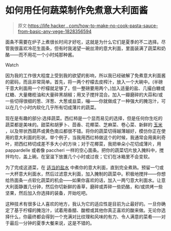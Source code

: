 # 如何用任何蔬菜制作免煮意大利面酱

> 原文:[https://life hacker . com/how-to-make-no-cook-pasta-sauce-from-basic-any-vege-1828356594](https://lifehacker.com/how-to-make-no-cook-pasta-sauce-from-basically-any-vege-1828356594)

面条不需要在炉子上煮很长时间才好吃，这就是为什么它们是夏季的不二选择。尽管我很喜欢冷花生面条，但有时我渴望一碗丝滑的意大利面，里面装满了蔬菜和奶酪——而不用花一个小时炖那种酱。

Watch

因为我的工作很大程度上受到我的欲望的影响，所以我已经破解了免煮意大利面酱的密码，而且非常简单。首先，将一两个柠檬去皮榨汁，放入一个大碗中。(半磅干意大利面用一个柠檬就足够了，但一整磅要用两个。)加入适量的盐、几撮白糖或红糖、大量橄榄油和大量碎黑胡椒；用叉子搅拌混合。加入一瓣磨碎的大蒜和/或一些切得很细的葱、洋葱、大葱或韭菜，嘣——你就做成了一种强大的腌泡汁，可以在几个小时内软化几乎所有切成薄片的蔬菜。

现在是有趣的部分:选择蔬菜。西红柿是一个显而易见的选择，但是任何你生吃的蔬菜都是美味的。甜菜和胡萝卜、茴香、花椰菜、芝麻菜、卷心菜、新鲜的 [玉米](https://skillet.lifehacker.com/you-know-you-dont-have-to-cook-corn-right-1797841831) ，以及带状西葫芦或黄色南瓜都很不错。将你的蔬菜切得越薄越好，模仿你正在使用的意大利面的形状。举个例子，当我用西红柿做这个的时候，我通常会用奥利奇叶，把西红柿切成差不多大小的方块；对于花椰菜，我把单朵小花切成薄片，用 pappardelle 或者像 paccheri 一样的空心面条。把你的蔬菜切片放入腌料中，搅拌均匀，盖上碗。在室温下放置几个小时或过夜；它们在冰箱里不会变软。

为了完成这道菜，在 [适当的盐水](https://skillet.lifehacker.com/how-much-salt-does-pasta-water-really-need-1828340840) 中煮你的意大利面，直到完全煮熟。预留一勺或一大杯意大利面水，然后过滤意大利面，加入腌制的蔬菜中。积极地搅拌——你想给热面条一点软化蔬菜的机会——如果你喜欢的话，加入一两勺意大利面水。让意大利面静置几分钟，然后你切新鲜的香草，磨碎或弄碎一些奶酪，和/或烘烤一些坚果，然后加入你选择的装备，开始吃吧。

这种技术有很多让人喜欢的地方，我认为它的适应性是目前为止最好的。一旦你确定了基于柠檬的腌泡汁，试着用香醋、酸橙或其他你真正喜欢的酸来做。无论你选择什么，你最终都会得到一个充满对比纹理和风味的有力、令人满意的菜肴——对于最后一分钟的夏季大餐来说，这是不错的。